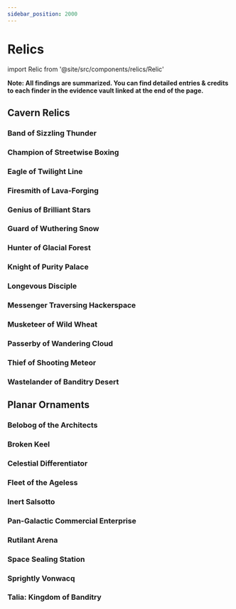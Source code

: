 ```yaml
---
sidebar_position: 2000
---
```


# Relics

import Relic from '@site/src/components/relics/Relic'

**Note: All findings are summarized. You can find detailed entries & credits to each finder in the evidence vault linked at the end of the page.**

## Cavern Relics

### Band of Sizzling Thunder

<Relic relic="Band of Sizzling Thunder" />

### Champion of Streetwise Boxing

<Relic relic="Champion of Streetwise Boxing" />

### Eagle of Twilight Line

<Relic relic="Eagle of Twilight Line" />

### Firesmith of Lava-Forging

<Relic relic="Firesmith of Lava-Forging" />

### Genius of Brilliant Stars

<Relic relic="Genius of Brilliant Stars" />

### Guard of Wuthering Snow

<Relic relic="Guard of Wuthering Snow" />

### Hunter of Glacial Forest

<Relic relic="Hunter of Glacial Forest" />

### Knight of Purity Palace

<Relic relic="Knight of Purity Palace" />

### Longevous Disciple

<Relic relic="Longevous Disciple" />

### Messenger Traversing Hackerspace

<Relic relic="Messenger Traversing Hackerspace" />

### Musketeer of Wild Wheat

<Relic relic="Musketeer of Wild Wheat" />

### Passerby of Wandering Cloud

<Relic relic="Passerby of Wandering Cloud" />

### Thief of Shooting Meteor

<Relic relic="Thief of Shooting Meteor" />

### Wastelander of Banditry Desert

<Relic relic="Wastelander of Banditry Desert" />

## Planar Ornaments

### Belobog of the Architects

<Relic relic="Belobog of the Architects" />

### Broken Keel

<Relic relic="Broken Keel" />

### Celestial Differentiator

<Relic relic="Celestial Differentiator" />

### Fleet of the Ageless

<Relic relic="Fleet of the Ageless" />

### Inert Salsotto

<Relic relic="Inert Salsotto" />

### Pan-Galactic Commercial Enterprise

<Relic relic="Pan-Galactic Commercial Enterprise" />

### Rutilant Arena

<Relic relic="Rutilant Arena" />

### Space Sealing Station

<Relic relic="Space Sealing Station" />

### Sprightly Vonwacq

<Relic relic="Sprightly Vonwacq" />

### Talia: Kingdom of Banditry

<Relic relic="Talia: Kingdom of Banditry" />
